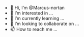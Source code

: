 - 👋 Hi, I’m @Marcus-nortan
- 👀 I’m interested in ...
- 🌱 I’m currently learning ...
- 💞️ I’m looking to collaborate on ...
- 📫 How to reach me ...

<!---
Marcus-nortan/Marcus-nortan is a ✨ special ✨ repository because its `README.md` (this file) appears on your GitHub profile.
You can click the Preview link to take a look at your changes.
--->
